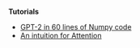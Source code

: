 
**Tutorials**
- [GPT-2 in 60 lines of Numpy code](https://jaykmody.com/blog/gpt-from-scratch/)
- [An intuition for Attention](https://jaykmody.com/blog/attention-intuition/)


